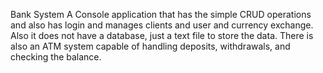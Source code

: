 Bank System
A Console application that has the simple CRUD operations and also has login and manages clients and user and currency exchange.
Also it does not have a database, just a text file to store the data.
There is also an ATM system capable of handling deposits, withdrawals, and checking the balance.

